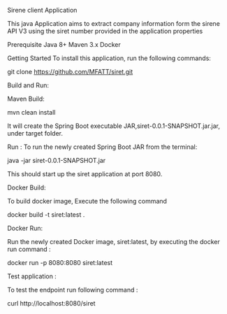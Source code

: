 Sirene client  Application

This java Application aims to extract company information form the sirene API V3 using the siret number provided in the application properties

Prerequisite
Java 8+
Maven 3.x
Docker

Getting Started
To install this application, run the following commands:

git clone https://github.com/MFATT/siret.git

Build and Run: 

Maven Build:

mvn clean install

It will create the Spring Boot executable JAR,siret-0.0.1-SNAPSHOT.jar.jar, under target folder.

Run : 
To run the newly created Spring Boot JAR from the terminal:

java -jar siret-0.0.1-SNAPSHOT.jar

This should start up the siret application at port 8080. 

Docker Build: 

To build docker image, Execute the following command 

docker build -t siret:latest .

Docker Run: 

Run the newly created Docker image, siret:latest, by executing the docker run command :

docker run -p 8080:8080 siret:latest

Test application : 

To test the endpoint run following command : 

curl http://localhost:8080/siret
